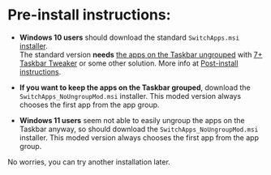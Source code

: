 # Pre-install instructions:

* **Windows 10 users** should download the standard `SwitchApps.msi` [installer](https://github.com/dima-iholkin/SwitchApps/releases/latest).  
The standard version **needs** <ins>the apps on the Taskbar ungrouped</ins> with [7+ Taskbar Tweaker](https://rammichael.com/7-taskbar-tweaker) or some other solution. More info at [Post-install instructions](/_docs/Post-Install.md).  

* **If you want to keep the apps on the Taskbar grouped**, download the `SwitchApps_NoUngroupMod.msi` installer. This moded version always chooses the first app from the app group.  

* **Windows 11 users** seem not able to easily ungroup the apps on the Taskbar anyway, so should download the `SwitchApps_NoUngroupMod.msi` installer. This moded version always chooses the first app from the app group.  

No worries, you can try another installation later.
